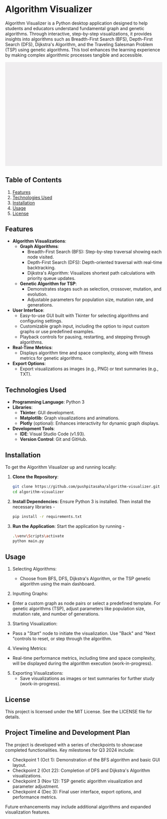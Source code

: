 # Algorithm Visualizer

Algorithm Visualizer is a Python desktop application designed to help students and educators understand fundamental graph and genetic algorithms. Through interactive, step-by-step visualizations, it provides insights into algorithms such as Breadth-First Search (BFS), Depth-First Search (DFS), Dijkstra's Algorithm, and the Traveling Salesman Problem (TSP) using genetic algorithms. This tool enhances the learning experience by making complex algorithmic processes tangible and accessible.

![Algorithm Visualizer](assets/bfs.gif)

## Table of Contents
1. [Features](#features)
2. [Technologies Used](#technologies-used)
3. [Installation](#installation)
4. [Usage](#usage)
5. [License](#license)

## Features

- **Algorithm Visualizations**:
  - **Graph Algorithms**:
    - Breadth-First Search (BFS): Step-by-step traversal showing each node visited.
    - Depth-First Search (DFS): Depth-oriented traversal with real-time backtracking.
    - Dijkstra's Algorithm: Visualizes shortest path calculations with priority queue updates.
  - **Genetic Algorithm for TSP**:
    - Demonstrates stages such as selection, crossover, mutation, and evolution.
    - Adjustable parameters for population size, mutation rate, and generations.
- **User Interface**:
  - Easy-to-use GUI built with Tkinter for selecting algorithms and configuring settings.
  - Customizable graph input, including the option to input custom graphs or use predefined examples.
  - Playback controls for pausing, restarting, and stepping through algorithms.
- **Real-Time Metrics**:
  - Displays algorithm time and space complexity, along with fitness metrics for genetic algorithms.
- **Export Options**:
  - Export visualizations as images (e.g., PNG) or text summaries (e.g., TXT).

## Technologies Used

- **Programming Language**: Python 3
- **Libraries**:
  - **Tkinter**: GUI development.
  - **Matplotlib**: Graph visualizations and animations.
  - **Plotly** (optional): Enhances interactivity for dynamic graph displays.
- **Development Tools**:
  - **IDE**: Visual Studio Code (v1.93).
  - **Version Control**: Git and GitHub.

## Installation

To get the Algorithm Visualizer up and running locally:

1. **Clone the Repository**:
   ```bash
   git clone https://github.com/pushpitasaha/algorithm-visualizer.git
   cd algorithm-visualizer
2. **Install Dependencies:** Ensure Python 3 is installed. Then install the necessary libraries -
   ```bash
   pip install -r requirements.txt
3. **Run the Application**: Start the application by running -
   ```bash
   .\venv\Scripts\activate
   python main.py

## Usage

1. Selecting Algorithms:
    - Choose from BFS, DFS, Dijkstra's Algorithm, or the TSP genetic algorithm using the main dashboard.
      
2. Inputting Graphs:
  - Enter a custom graph as node pairs or select a predefined template. For genetic algorithms (TSP), adjust parameters like population size, mutation rate, and number of generations.
      
3. Starting Visualization:
  - Pass a "Start" node to initiate the visualization. Use "Back" and "Next "controls to reset, or step through the algorithm.

4.  Viewing Metrics:
   - Real-time performance metrics, including time and space complexity, will be displayed during the algorithm execution (work-in-progress).

5. Exporting Visualizations:
   - Save visualizations as images or text summaries for further study (work-in-progress).

## License
This project is licensed under the MIT License. See the LICENSE file for details.

## Project Timeline and Development Plan
The project is developed with a series of checkpoints to showcase completed functionalities. Key milestones for Q3 2024 include:

  - Checkpoint 1 (Oct 1): Demonstration of the BFS algorithm and basic GUI layout.
  - Checkpoint 2 (Oct 22): Completion of DFS and Dijkstra's Algorithm visualizations.
  - Checkpoint 3 (Nov 12): TSP genetic algorithm visualization and parameter adjustment.
  - Checkpoint 4 (Dec 3): Final user interface, export options, and performance metrics.
    
Future enhancements may include additional algorithms and expanded visualization features.
